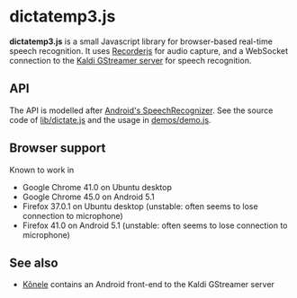 dictatemp3.js
==========

__dictatemp3.js__ is a small Javascript library for browser-based real-time speech recognition.
It uses [Recorderjs](https://github.com/mattdiamond/Recorderjs) for audio capture,
and a WebSocket connection to the
[Kaldi GStreamer server](https://github.com/alumae/kaldi-gstreamer-server) for speech recognition.

API
---

The API is modelled after [Android's SpeechRecognizer](http://developer.android.com/reference/android/speech/SpeechRecognizer.html).
See the source code of [lib/dictate.js](lib/dictate.js) and
the usage in [demos/demo.js](demos/demo.js).

Browser support
---------------

Known to work in
  - Google Chrome 41.0 on Ubuntu desktop
  - Google Chrome 45.0 on Android 5.1
  - Firefox 37.0.1 on Ubuntu desktop (unstable: often seems to lose connection to microphone)
  - Firefox 41.0 on Android 5.1 (unstable: often seems to lose connection to microphone)

See also
--------

- [Kõnele](https://github.com/Kaljurand/K6nele) contains an Android front-end to the Kaldi GStreamer server
